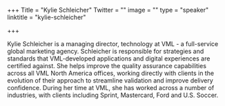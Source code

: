 +++
Title = "Kylie Schleicher"
Twitter = ""
image = ""
type = "speaker"
linktitle = "kylie-schleicher"

+++

Kylie Schleicher is a managing director, technology at VML - a full-service global marketing agency. Schleicher is responsible for strategies and standards that VML-developed applications and digital experiences are certified against. She helps improve the quality assurance capabilities across all VML North America offices, working directly with clients in the evolution of their approach to streamline validation and improve delivery confidence. During her time at VML, she has worked across a number of industries, with clients including Sprint, Mastercard, Ford and U.S. Soccer.
